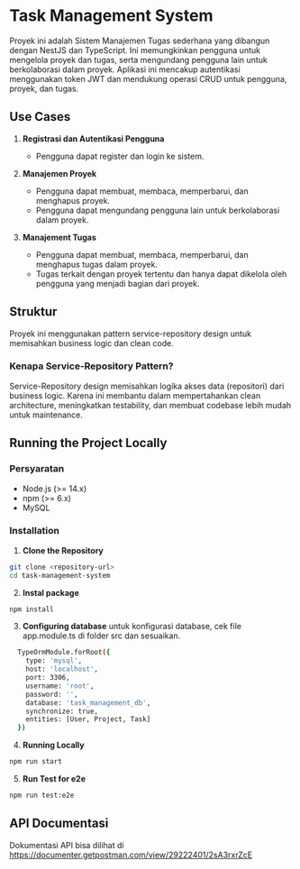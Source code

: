 # Task Management System

Proyek ini adalah Sistem Manajemen Tugas sederhana yang dibangun dengan NestJS dan TypeScript. Ini memungkinkan pengguna untuk mengelola proyek dan tugas, serta mengundang pengguna lain untuk berkolaborasi dalam proyek. Aplikasi ini mencakup autentikasi menggunakan token JWT dan mendukung operasi CRUD untuk pengguna, proyek, dan tugas.
## Use Cases

1. **Registrasi dan Autentikasi Pengguna**
   - Pengguna dapat register dan login ke sistem.

2. **Manajemen Proyek**
    - Pengguna dapat membuat, membaca, memperbarui, dan menghapus proyek.
    - Pengguna dapat mengundang pengguna lain untuk berkolaborasi dalam proyek.

3. **Manajement Tugas**
    - Pengguna dapat membuat, membaca, memperbarui, dan menghapus tugas dalam proyek.
    - Tugas terkait dengan proyek tertentu dan hanya dapat dikelola oleh pengguna yang menjadi bagian dari proyek.

## Struktur

Proyek ini menggunakan pattern service-repository design untuk memisahkan business logic dan clean code.

### Kenapa Service-Repository Pattern?

Service-Repository design memisahkan logika akses data (repositori) dari business logic. Karena ini membantu dalam mempertahankan clean architecture, meningkatkan testability, dan membuat codebase lebih mudah untuk maintenance.

## Running the Project Locally

### Persyaratan

- Node.js (>= 14.x)
- npm (>= 6.x)
- MySQL

### Installation

1. **Clone the Repository**

```bash
git clone <repository-url>
cd task-management-system 
```
2. **Instal package**
  ```bash
  npm install
  ```
3. **Configuring database**
  untuk konfigurasi database, cek file app.module.ts di folder src dan sesuaikan.
  ```bash
    TypeOrmModule.forRoot({
      type: 'mysql', 
      host: 'localhost',
      port: 3306,
      username: 'root',
      password: '',
      database: 'task_management_db',
      synchronize: true,
      entities: [User, Project, Task]
    })
  ```
4. **Running Locally**
```bash
npm run start
```
5. **Run Test for e2e**
``` bash
npm run test:e2e
```

    

## API Documentasi
Dokumentasi API bisa dilihat di https://documenter.getpostman.com/view/29222401/2sA3rxrZcE
